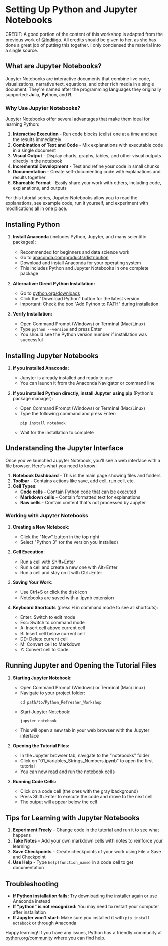 # Setting Up Python and Jupyter Notebooks
CREDIT: A good portion of the content of this workshop is adapted from the previous work of [@Indiiigo](https://github.com/Indiiigo). All credits should be given to her, as she has done a great job of putting this together. I only condensed the material into a single source.

## What are Jupyter Notebooks?

Jupyter Notebooks are interactive documents that combine live code, visualizations, narrative text, equations, and other rich media in a single document. They're named after the programming languages they originally supported: **Ju**lia, **Py**thon, and **R**.

### Why Use Jupyter Notebooks?

Jupyter Notebooks offer several advantages that make them ideal for learning Python:

1. **Interactive Execution** - Run code blocks (cells) one at a time and see the results immediately
2. **Combination of Text and Code** - Mix explanations with executable code in a single document
3. **Visual Output** - Display charts, graphs, tables, and other visual outputs directly in the notebook
4. **Incremental Development** - Test and refine your code in small chunks
5. **Documentation** - Create self-documenting code with explanations and results together
6. **Shareable Format** - Easily share your work with others, including code, explanations, and outputs

For this tutorial series, Jupyter Notebooks allow you to read the explanations, see example code, run it yourself, and experiment with modifications all in one place.

## Installing Python

1. **Install Anaconda** (includes Python, Jupyter, and many scientific packages):
   - Recommended for beginners and data science work
   - Go to [anaconda.com/products/distribution](https://anaconda.com/products/distribution)
   - Download and install Anaconda for your operating system
   - This includes Python and Jupyter Notebooks in one complete package

2. **Alternative: Direct Python Installation:**
   - Go to [python.org/downloads](https://python.org/downloads)
   - Click the "Download Python" button for the latest version
   - Important: Check the box "Add Python to PATH" during installation

3. **Verify Installation:**
   - Open Command Prompt (Windows) or Terminal (Mac/Linux)
   - Type `python --version` and press Enter
   - You should see the Python version number if installation was successful

## Installing Jupyter Notebooks

1. **If you installed Anaconda:**
   - Jupyter is already installed and ready to use
   - You can launch it from the Anaconda Navigator or command line

2. **If you installed Python directly, install Jupyter using pip** (Python's package manager):
   - Open Command Prompt (Windows) or Terminal (Mac/Linux)
   - Type the following command and press Enter:
     ```
     pip install notebook
     ```
   - Wait for the installation to complete

## Understanding the Jupyter Interface

Once you've launched Jupyter Notebook, you'll see a web interface with a file browser. Here's what you need to know:

1. **Notebook Dashboard** - This is the main page showing files and folders
2. **Toolbar** - Contains actions like save, add cell, run cell, etc.
3. **Cell Types**:
   - **Code cells** - Contain Python code that can be executed
   - **Markdown cells** - Contain formatted text for explanations
   - **Raw cells** - Contain content that's not processed by Jupyter

### Working with Jupyter Notebooks

1. **Creating a New Notebook**:
   - Click the "New" button in the top right
   - Select "Python 3" (or the version you installed)

2. **Cell Execution**:
   - Run a cell with Shift+Enter
   - Run a cell and create a new one with Alt+Enter
   - Run a cell and stay on it with Ctrl+Enter

3. **Saving Your Work**:
   - Use Ctrl+S or click the disk icon
   - Notebooks are saved with a .ipynb extension

4. **Keyboard Shortcuts** (press H in command mode to see all shortcuts):
   - Enter: Switch to edit mode
   - Esc: Switch to command mode
   - A: Insert cell above current cell
   - B: Insert cell below current cell
   - DD: Delete current cell
   - M: Convert cell to Markdown
   - Y: Convert cell to Code

## Running Jupyter and Opening the Tutorial Files

1. **Starting Jupyter Notebook:**
   - Open Command Prompt (Windows) or Terminal (Mac/Linux)
   - Navigate to your project folder:
     ```
     cd path/to/Python_Refresher_Workshop
     ```
   - Start Jupyter Notebook:
     ```
     jupyter notebook
     ```
   - This will open a new tab in your web browser with the Jupyter interface

2. **Opening the Tutorial Files:**
   - In the Jupyter browser tab, navigate to the "notebooks" folder
   - Click on "01_Variables_Strings_Numbers.ipynb" to open the first tutorial
   - You can now read and run the notebook cells

3. **Running Code Cells:**
   - Click on a code cell (the ones with the gray background)
   - Press Shift+Enter to execute the code and move to the next cell
   - The output will appear below the cell

## Tips for Learning with Jupyter Notebooks

1. **Experiment Freely** - Change code in the tutorial and run it to see what happens
2. **Take Notes** - Add your own markdown cells with notes to reinforce your learning
3. **Save Checkpoints** - Create checkpoints of your work using File > Save and Checkpoint
4. **Use Help** - Type `help(function_name)` in a code cell to get documentation

## Troubleshooting

- **If Python installation fails:** Try downloading the installer again or use Anaconda instead
- **If "python" is not recognized:** You may need to restart your computer after installation
- **If Jupyter won't start:** Make sure you installed it with `pip install notebook` or through Anaconda

Happy learning! If you have any issues, Python has a friendly community at [python.org/community](https://www.python.org/community/) where you can find help. 